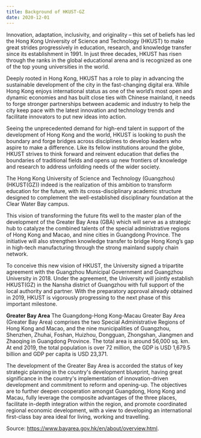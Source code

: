 ```yaml
---
title: Background of HKUST-GZ
date: 2020-12-01
---
```

Innovation, adaptation, inclusivity, and originality – this set of beliefs has led the Hong Kong University of Science and Technology (HKUST) to make great strides progressively in education, research, and knowledge transfer since its establishment in 1991. In just three decades, HKUST has risen through the ranks in the global educational arena and is recognized as one of the top young universities in the world. 

<!--more-->

Deeply rooted in Hong Kong, HKUST has a role to play in advancing the sustainable development of the city in the fast-changing digital era. While Hong Kong enjoys international status as one of the world’s most open and dynamic economies and has built close ties with Chinese mainland, it needs to forge stronger partnerships between academic and industry to help the city keep pace with the latest innovation and technology trends and facilitate innovators to put new ideas into action.

Seeing the unprecedented demand for high-end talent in support of the development of Hong Kong and the world, HKUST is looking to push the boundary and forge bridges across disciplines to develop leaders who aspire to make a difference. Like its fellow institutions around the globe, HKUST strives to think forward and reinvent education that defies the boundaries of traditional fields and opens up new frontiers of knowledge and research to address unfolding needs of the wider society. 

The Hong Kong University of Science and Technology (Guangzhou) (HKUST(GZ)) indeed is the realization of this ambition to transform education for the future, with its cross-disciplinary academic structure designed to complement the well-established disciplinary foundation at the Clear Water Bay campus.  

This vision of transforming the future fits well to the master plan of the development of the Greater Bay Area (GBA) which will serve as a strategic hub to catalyze the combined talents of the special administrative regions of Hong Kong and Macao, and nine cities in Guangdong Province. The initiative will also strengthen knowledge transfer to bridge Hong Kong’s gap in high-tech manufacturing through the strong mainland supply chain network. 

To conceive this new vision of HKUST, the University signed a tripartite agreement with the Guangzhou Municipal Government and Guangzhou University in 2018. Under the agreement, the University will jointly establish HKUST(GZ) in the Nansha district of Guangzhou with full support of the local authority and partner. With the preparatory approval already obtained in 2019, HKUST is vigorously progressing to the next phase of this important milestone. 

**Greater Bay Area**
The Guangdong-Hong Kong-Macau Greater Bay Area (Greater Bay Area) comprises the two Special Administrative Regions of Hong Kong and Macao, and the nine municipalities of Guangzhou, Shenzhen, Zhuhai, Foshan, Huizhou, Dongguan, Zhongshan, Jiangmen and Zhaoqing in Guangdong Province. The total area is around 56,000 sq. km. At end 2019, the total population is over 72 million, the GDP is USD 1,679.5 billion and GDP per capita is USD 23,371.

The development of the Greater Bay Area is accorded the status of key strategic planning in the country's development blueprint, having great significance in the country's implementation of innovation-driven development and commitment to reform and opening-up. The objectives are to further deepen cooperation amongst Guangdong, Hong Kong and Macau, fully leverage the composite advantages of the three places, facilitate in-depth integration within the region, and promote coordinated regional economic development, with a view to developing an international first-class bay area ideal for living, working and travelling.

Source: https://www.bayarea.gov.hk/en/about/overview.html.
